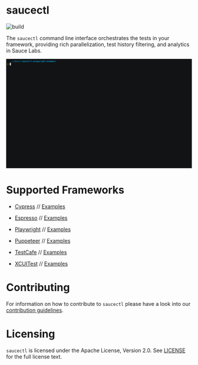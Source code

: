 saucectl
========
![build](https://github.com/saucelabs/saucectl-internal/workflows/saucectl%20tests%20pipeline/badge.svg?branch=main)

The `saucectl` command line interface orchestrates the tests in your framework, providing rich parallelization,
test history filtering, and analytics in Sauce Labs.

![demo.gif](demo.gif)

# Supported Frameworks

- [Cypress](https://docs.saucelabs.com/web-apps/automated-testing/cypress/)
// [Examples](https://github.com/saucelabs/saucectl-cypress-example)

- [Espresso](https://docs.saucelabs.com/mobile-apps/automated-testing/espresso-xcuitest/)
// [Examples](https://github.com/saucelabs/saucectl-espresso-example)

- [Playwright](https://docs.saucelabs.com/web-apps/automated-testing/playwright/)
// [Examples](https://github.com/saucelabs/saucectl-playwright-example)

- [Puppeteer](https://docs.saucelabs.com/web-apps/automated-testing/puppeteer/)
// [Examples](https://github.com/saucelabs/saucectl-puppeteer-example)

- [TestCafe](https://docs.saucelabs.com/web-apps/automated-testing/testcafe/)
// [Examples](https://github.com/saucelabs/saucectl-testcafe-example)

- [XCUITest](https://docs.saucelabs.com/mobile-apps/automated-testing/espresso-xcuitest/)
// [Examples](https://github.com/saucelabs/saucectl-xcuitest-example)

# Contributing
For information on how to contribute to `saucectl` please have a look into our [contribution guidelines](CONTRIBUTING.md).

# Licensing
`saucectl` is licensed under the Apache License, Version 2.0. See [LICENSE](LICENSE) for the full license text.
